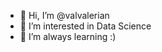 - 👋 Hi, I’m @valvalerian
- 👀 I’m interested in Data Science
- 🌱 I’m always learning :)



<!---
valvalerian/valvalerian is a ✨ special ✨ repository because its `README.md` (this file) appears on your GitHub profile.
You can click the Preview link to take a look at your changes.
--->
